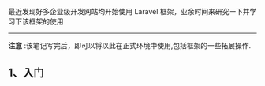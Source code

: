 最近发现好多企业级开发网站均开始使用 Laravel 框架，业余时间来研究一下并学习下该框架的使用

------

**注意** :该笔记写完后，即可以将以此在正式环境中使用,包括框架的一些拓展操作.

## 1、入门
